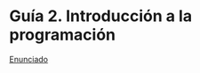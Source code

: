 # Guía 2. Introducción a la programación

[Enunciado](https://docs.google.com/document/d/1nenbVUAfQ4cntK6nylXSdxcaxnZilamH/preview)
